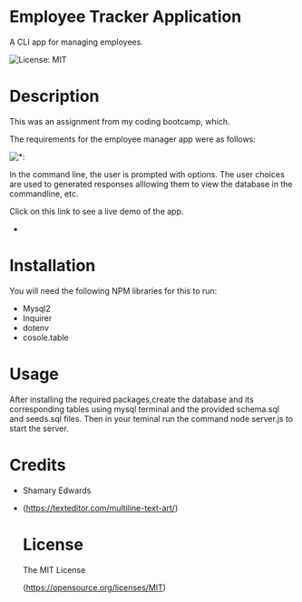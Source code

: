 # Employee Tracker Application

A CLI app for managing employees.

 ![License: MIT](https://img.shields.io/badge/License-MIT-yellow.svg)



# Description

This was an assignment from my coding bootcamp, which.

The requirements for the employee manager app were as follows:

![*:]()

In the command line, the user is prompted with options.
The user choices are used to generated responses alllowing them to view the database in the commandline, etc.

Click on this link to see a live demo of the app.

* <link>

# Installation
You will need the following NPM libraries for this to run:


* Mysql2
* Inquirer
* dotenv
* cosole.table


# Usage

After installing the required packages,create the database and its corresponding tables using mysql terminal and the provided schema.sql and seeds.sql files. Then in your teminal run the command node server.js to start the server.


  # Credits
  
*  Shamary Edwards

* (https://texteditor.com/multiline-text-art/)



   # License 
  The MIT License
   
  (https://opensource.org/licenses/MIT)
  










